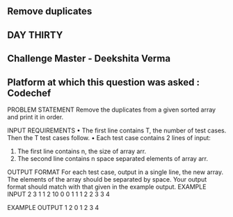 ## Remove duplicates 
## DAY THIRTY 
## Challenge Master - Deekshita Verma 
## Platform at which this question was asked : Codechef

PROBLEM STATEMENT
Remove the duplicates from a given sorted array and print it in order.

INPUT REQUIREMENTS
•	The first line contains T, the number of test cases. Then the T test cases follow.
•	Each test case contains 2 lines of input:
1.	The first line contains n, the size of array arr.
2.	The second line contains n space separated elements of array arr.

OUTPUT FORMAT
For each test case, output in a single line, the new array. The elements of the array should be separated by space. Your output format should match with that given in the example output.
EXAMPLE INPUT
2
3
1 1 2
10
0 0 1 1 1 2 2 3 3 4

EXAMPLE OUTPUT
1 2
0 1 2 3 4

